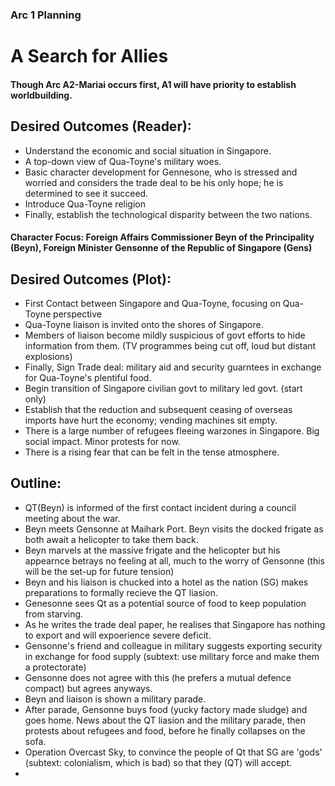 ### Arc 1 Planning
# A Search for Allies

#### Though Arc A2-Mariai occurs first, A1 will have priority to establish worldbuilding.
## Desired Outcomes (Reader):
- Understand the economic and social situation in Singapore.
- A top-down view of Qua-Toyne's military woes.
- Basic character development for Gennesone, who is stressed and worried and considers the trade deal to be his only hope; he is determined to see it succeed.
- Introduce Qua-Toyne religion
- Finally, establish the technological disparity between the two nations.
#### Character Focus: Foreign Affairs Commissioner Beyn of the Principality (Beyn), Foreign Minister Gensonne of the Republic of Singapore (Gens)

## Desired Outcomes (Plot):
- First Contact between Singapore and Qua-Toyne, focusing on Qua-Toyne perspective
- Qua-Toyne liaison is invited onto the shores of Singapore.
- Members of liaison become mildly suspicious of govt efforts to hide information from them. (TV programmes being cut off, loud but distant explosions)
- Finally, Sign Trade deal: military aid and security guarntees in exchange for Qua-Toyne's plentiful food.
- Begin transition of Singapore civilian govt to military led govt. (start only)
- Establish that the reduction and subsequent ceasing of overseas imports have hurt the economy; vending machines sit empty.
- There is a large number of refugees fleeing warzones in Singapore. Big social impact. Minor protests for now.
- There is a rising fear that can be felt in the tense atmosphere.
 
## Outline:
- QT(Beyn) is informed of the first contact incident during a council meeting about the war. 
- Beyn meets Gensonne at Maihark Port. Beyn visits the docked frigate as both await a helicopter to take them back.
- Beyn marvels at the massive frigate and the helicopter but his appearnce betrays no feeling at all, much to the worry of Gensonne (this will be the set-up for future tension)
- Beyn and his liaison is chucked into a hotel as the nation (SG) makes preparations to formally recieve the QT liasion.
- Genesonne sees Qt as a potential source of food to keep population from starving.
- As he writes the trade deal paper, he realises that Singapore has nothing to export and will expoerience severe deficit.
- Gensonne's friend and colleague in military suggests exporting security in exchange for food supply (subtext: use military force and make them a protectorate)
- Gensonne does not agree with this (he prefers a mutual defence compact) but agrees anyways.
- Beyn and liaison is shown a military parade.
- After parade, Gensonne buys food (yucky factory made sludge) and goes home. News about the QT liasion and the military parade, then protests about refugees and food, before he finally collapses on the sofa.
- Operation Overcast Sky, to convince the people of Qt that SG are 'gods' (subtext: colonialism, which is bad) so that they (QT) will accept.  
- 
